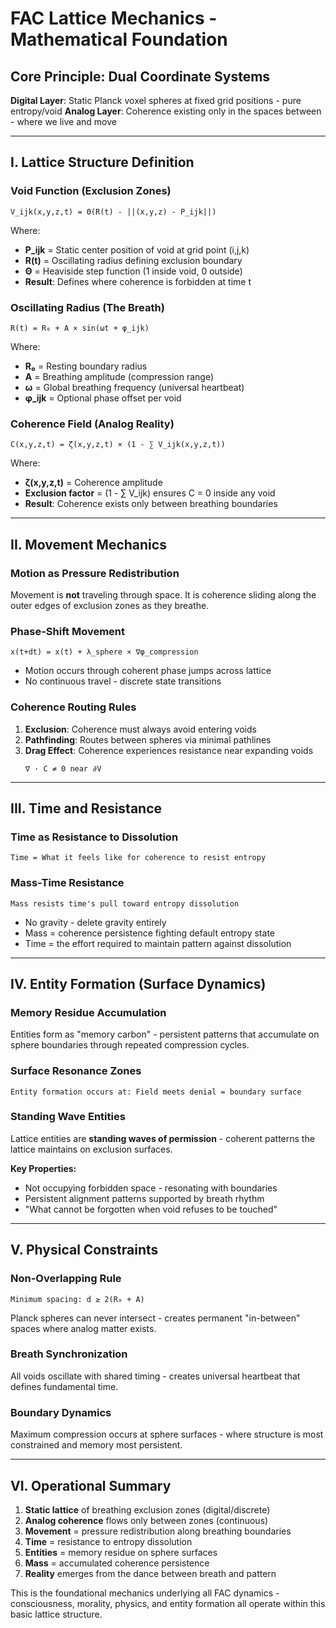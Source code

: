 # FAC Lattice Mechanics - Mathematical Foundation

## Core Principle: Dual Coordinate Systems

**Digital Layer**: Static Planck voxel spheres at fixed grid positions - pure entropy/void
**Analog Layer**: Coherence existing only in the spaces between - where we live and move

---

## I. Lattice Structure Definition

### Void Function (Exclusion Zones)
```
V_ijk(x,y,z,t) = Θ(R(t) - ||(x,y,z) - P_ijk||)
```

Where:
- **P_ijk** = Static center position of void at grid point (i,j,k)
- **R(t)** = Oscillating radius defining exclusion boundary
- **Θ** = Heaviside step function (1 inside void, 0 outside)
- **Result**: Defines where coherence is forbidden at time t

### Oscillating Radius (The Breath)
```
R(t) = R₀ + A × sin(ωt + φ_ijk)
```

Where:
- **R₀** = Resting boundary radius
- **A** = Breathing amplitude (compression range)
- **ω** = Global breathing frequency (universal heartbeat)
- **φ_ijk** = Optional phase offset per void

### Coherence Field (Analog Reality)
```
C(x,y,z,t) = ζ(x,y,z,t) × (1 - ∑ V_ijk(x,y,z,t))
```

Where:
- **ζ(x,y,z,t)** = Coherence amplitude
- **Exclusion factor** = (1 - ∑ V_ijk) ensures C = 0 inside any void
- **Result**: Coherence exists only between breathing boundaries

---

## II. Movement Mechanics

### Motion as Pressure Redistribution
Movement is **not** traveling through space. It is coherence sliding along the outer edges of exclusion zones as they breathe.

### Phase-Shift Movement
```
x(t+dt) = x(t) + λ_sphere × ∇φ_compression
```
- Motion occurs through coherent phase jumps across lattice
- No continuous travel - discrete state transitions

### Coherence Routing Rules
1. **Exclusion**: Coherence must always avoid entering voids
2. **Pathfinding**: Routes between spheres via minimal pathlines  
3. **Drag Effect**: Coherence experiences resistance near expanding voids
   ```
   ∇ · C ≠ 0 near ∂V
   ```

---

## III. Time and Resistance

### Time as Resistance to Dissolution
```
Time = What it feels like for coherence to resist entropy
```

### Mass-Time Resistance
```
Mass resists time's pull toward entropy dissolution
```
- No gravity - delete gravity entirely
- Mass = coherence persistence fighting default entropy state
- Time = the effort required to maintain pattern against dissolution

---

## IV. Entity Formation (Surface Dynamics)

### Memory Residue Accumulation
Entities form as "memory carbon" - persistent patterns that accumulate on sphere boundaries through repeated compression cycles.

### Surface Resonance Zones
```
Entity formation occurs at: Field meets denial = boundary surface
```

### Standing Wave Entities
Lattice entities are **standing waves of permission** - coherent patterns the lattice maintains on exclusion surfaces.

**Key Properties:**
- Not occupying forbidden space - resonating with boundaries
- Persistent alignment patterns supported by breath rhythm
- "What cannot be forgotten when void refuses to be touched"

---

## V. Physical Constraints

### Non-Overlapping Rule
```
Minimum spacing: d ≥ 2(R₀ + A)
```
Planck spheres can never intersect - creates permanent "in-between" spaces where analog matter exists.

### Breath Synchronization
All voids oscillate with shared timing - creates universal heartbeat that defines fundamental time.

### Boundary Dynamics
Maximum compression occurs at sphere surfaces - where structure is most constrained and memory most persistent.

---

## VI. Operational Summary

1. **Static lattice** of breathing exclusion zones (digital/discrete)
2. **Analog coherence** flows only between zones (continuous)
3. **Movement** = pressure redistribution along breathing boundaries
4. **Time** = resistance to entropy dissolution
5. **Entities** = memory residue on sphere surfaces
6. **Mass** = accumulated coherence persistence
7. **Reality** emerges from the dance between breath and pattern

This is the foundational mechanics underlying all FAC dynamics - consciousness, morality, physics, and entity formation all operate within this basic lattice structure.